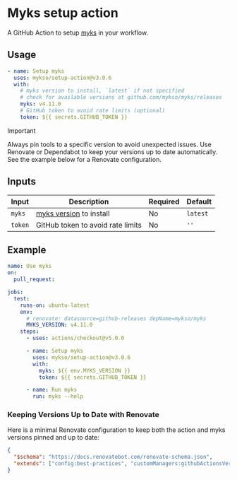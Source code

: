 # Myks setup action

A GitHub Action to setup [myks](https://github.com/mykso/myks) in your workflow.

## Usage

```yaml
- name: Setup myks
  uses: mykso/setup-action@v3.0.6
  with:
    # myks version to install, `latest` if not specified
    # check for available versions at github.com/mykso/myks/releases
    myks: v4.11.0
    # GitHub token to avoid rate limits (optional)
    token: ${{ secrets.GITHUB_TOKEN }}
```

> [!IMPORTANT]
> Always pin tools to a specific version to avoid unexpected issues.
> Use Renovate or Dependabot to keep your versions up to date automatically.
> See the example below for a Renovate configuration.

## Inputs

| Input   | Description                       | Required | Default  |
| ------- | --------------------------------- | -------- | -------- |
| `myks`  | [myks version][1] to install      | No       | `latest` |
| `token` | GitHub token to avoid rate limits | No       | `''`     |

## Example

```yaml
name: Use myks
on:
  pull_request:

jobs:
  test:
    runs-on: ubuntu-latest
    env:
      # renovate: datasource=github-releases depName=mykso/myks
      MYKS_VERSION: v4.11.0
    steps:
      - uses: actions/checkout@v5.0.0

      - name: Setup myks
        uses: mykso/setup-action@v3.0.6
        with:
          myks: ${{ env.MYKS_VERSION }}
          token: ${{ secrets.GITHUB_TOKEN }}

      - name: Run myks
        run: myks --help
```

### Keeping Versions Up to Date with Renovate

Here is a minimal Renovate configuration to keep both the action and myks versions pinned and up to date:

```json
{
  "$schema": "https://docs.renovatebot.com/renovate-schema.json",
  "extends": ["config:best-practices", "customManagers:githubActionsVersions"]
}
```

[1]: https://github.com/mykso/myks/releases
